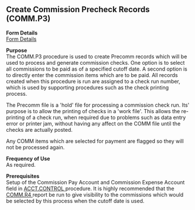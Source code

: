 ##  Create Commission Precheck Records (COMM.P3)

<PageHeader />

**Form Details**  
[ Form Details ](COMM-P3-1/README.md)   

**Purpose**  
The COMM.P3 procedure is used to create Precomm records which will be used to
process and generate commission checks. One option is to select all
commissions to be paid as of a specified cutoff date. A second option is to
directly enter the commission items which are to be paid. All records created
when this procedure is run are assigned to a check run number, which is used
by supporting procedures such as the check printing process.  
  
The Precomm file is a 'hold' file for processing a commission check run. Its'
purpose is to allow the printing of checks in a 'work file'. This allows the
re-printing of a check run, when required due to problems such as data entry
error or printer jam, without having any affect on the COMM file until the
checks are actually posted.  
  
Any COMM items which are selected for payment are flagged so they will not be
processed again.

**Frequency of Use**  
As required.

**Prerequisites**  
Setup of the Commission Pay Account and Commission Expense Account field in [ ACCT.CONTROL ](../../../../../../rover/AP-OVERVIEW/AP-ENTRY/ACCT-CONTROL) procedure. It is highly recommended that the [ COMM.R4 ](COMM-R4/README.md) report be run to give visibility to the commissions which would be selected by this process when the cutoff date is used. 

<badge text= "Version 8.10.57" vertical="middle" />

<PageFooter />